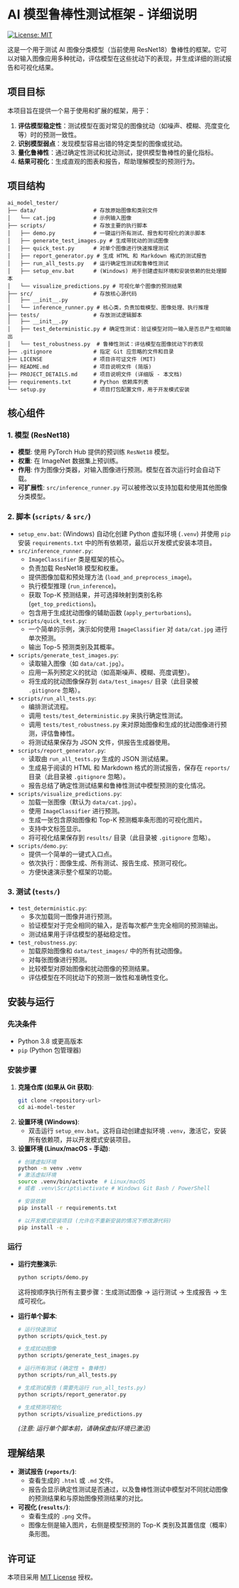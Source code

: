 # AI 模型鲁棒性测试框架 - 详细说明

[![License: MIT](https://img.shields.io/badge/License-MIT-yellow.svg)](https://opensource.org/licenses/MIT)

这是一个用于测试 AI 图像分类模型（当前使用 ResNet18）鲁棒性的框架。它可以对输入图像应用多种扰动，评估模型在这些扰动下的表现，并生成详细的测试报告和可视化结果。

## 项目目标

本项目旨在提供一个易于使用和扩展的框架，用于：

1.  **评估模型稳定性**：测试模型在面对常见的图像扰动（如噪声、模糊、亮度变化等）时的预测一致性。
2.  **识别模型弱点**：发现模型容易出错的特定类型的图像或扰动。
3.  **量化鲁棒性**：通过确定性测试和扰动测试，提供模型鲁棒性的量化指标。
4.  **结果可视化**：生成直观的图表和报告，帮助理解模型的预测行为。

## 项目结构

```
ai_model_tester/
├── data/                  # 存放原始图像和类别文件
│   └── cat.jpg            # 示例输入图像
├── scripts/               # 存放主要的执行脚本
│   ├── demo.py            # 一键运行所有测试、报告和可视化的演示脚本
│   ├── generate_test_images.py # 生成带扰动的测试图像
│   ├── quick_test.py      # 对单个图像进行快速推理测试
│   ├── report_generator.py # 生成 HTML 和 Markdown 格式的测试报告
│   ├── run_all_tests.py   # 运行确定性测试和鲁棒性测试
│   ├── setup_env.bat      # (Windows) 用于创建虚拟环境和安装依赖的批处理脚本
│   └── visualize_predictions.py # 可视化单个图像的预测结果
├── src/                   # 存放核心源代码
│   ├── __init__.py
│   └── inference_runner.py # 核心类，负责加载模型、图像处理、执行推理
├── tests/                 # 存放测试逻辑脚本
│   ├── __init__.py
│   ├── test_deterministic.py # 确定性测试：验证模型对同一输入是否总产生相同输出
│   └── test_robustness.py  # 鲁棒性测试：评估模型在图像扰动下的表现
├── .gitignore             # 指定 Git 应忽略的文件和目录
├── LICENSE                # 项目许可证文件 (MIT)
├── README.md              # 项目说明文件 (简版)
├── PROJECT_DETAILS.md     # 项目说明文件 (详细版 - 本文档)
├── requirements.txt       # Python 依赖库列表
└── setup.py               # 项目打包配置文件，用于开发模式安装
```

## 核心组件

### 1. 模型 (ResNet18)

*   **模型**: 使用 PyTorch Hub 提供的预训练 `ResNet18` 模型。
*   **权重**: 在 ImageNet 数据集上预训练。
*   **作用**: 作为图像分类器，对输入图像进行预测。模型在首次运行时会自动下载。
*   **可扩展性**: `src/inference_runner.py` 可以被修改以支持加载和使用其他图像分类模型。

### 2. 脚本 (`scripts/` & `src/`)

*   `setup_env.bat`: (Windows) 自动化创建 Python 虚拟环境 (`.venv`) 并使用 `pip` 安装 `requirements.txt` 中的所有依赖项，最后以开发模式安装本项目。
*   `src/inference_runner.py`:
    *   `ImageClassifier` 类是框架的核心。
    *   负责加载 ResNet18 模型和权重。
    *   提供图像加载和预处理方法 (`load_and_preprocess_image`)。
    *   执行模型推理 (`run_inference`)。
    *   获取 Top-K 预测结果，并可选择映射到类别名称 (`get_top_predictions`)。
    *   包含用于生成扰动图像的辅助函数 (`apply_perturbations`)。
*   `scripts/quick_test.py`:
    *   一个简单的示例，演示如何使用 `ImageClassifier` 对 `data/cat.jpg` 进行单次预测。
    *   输出 Top-5 预测类别及其概率。
*   `scripts/generate_test_images.py`:
    *   读取输入图像（如 `data/cat.jpg`）。
    *   应用一系列预定义的扰动（如高斯噪声、模糊、亮度调整）。
    *   将生成的扰动图像保存到 `data/test_images/` 目录（此目录被 `.gitignore` 忽略）。
*   `scripts/run_all_tests.py`:
    *   编排测试流程。
    *   调用 `tests/test_deterministic.py` 来执行确定性测试。
    *   调用 `tests/test_robustness.py` 来对原始图像和生成的扰动图像进行预测，评估鲁棒性。
    *   将测试结果保存为 JSON 文件，供报告生成器使用。
*   `scripts/report_generator.py`:
    *   读取由 `run_all_tests.py` 生成的 JSON 测试结果。
    *   生成易于阅读的 HTML 和 Markdown 格式的测试报告，保存在 `reports/` 目录（此目录被 `.gitignore` 忽略）。
    *   报告总结了确定性测试结果和鲁棒性测试中模型预测的变化情况。
*   `scripts/visualize_predictions.py`:
    *   加载一张图像（默认为 `data/cat.jpg`）。
    *   使用 `ImageClassifier` 进行预测。
    *   生成一张包含原始图像和 Top-K 预测概率条形图的可视化图片。
    *   支持中文标签显示。
    *   将可视化结果保存到 `results/` 目录（此目录被 `.gitignore` 忽略）。
*   `scripts/demo.py`:
    *   提供一个简单的一键式入口点。
    *   依次执行：图像生成、所有测试、报告生成、预测可视化。
    *   方便快速演示整个框架的功能。

### 3. 测试 (`tests/`)

*   `test_deterministic.py`:
    *   多次加载同一图像并进行预测。
    *   验证模型对于完全相同的输入，是否每次都产生完全相同的预测输出。
    *   测试结果用于评估模型的基础稳定性。
*   `test_robustness.py`:
    *   加载原始图像和 `data/test_images/` 中的所有扰动图像。
    *   对每张图像进行预测。
    *   比较模型对原始图像和扰动图像的预测结果。
    *   评估模型在不同扰动下的预测一致性和准确性变化。

## 安装与运行

### 先决条件

*   Python 3.8 或更高版本
*   `pip` (Python 包管理器)

### 安装步骤

1.  **克隆仓库 (如果从 Git 获取)**:
    ```bash
    git clone <repository-url>
    cd ai-model-tester
    ```
2.  **设置环境 (Windows)**:
    *   双击运行 `setup_env.bat`。这将自动创建虚拟环境 `.venv`，激活它，安装所有依赖项，并以开发模式安装项目。
3.  **设置环境 (Linux/macOS - 手动)**:
    ```bash
    # 创建虚拟环境
    python -m venv .venv
    # 激活虚拟环境
    source .venv/bin/activate  # Linux/macOS
    # 或者 .venv\Scripts\activate # Windows Git Bash / PowerShell

    # 安装依赖
    pip install -r requirements.txt

    # 以开发模式安装项目 (允许在不重新安装的情况下修改源代码)
    pip install -e .
    ```

### 运行

*   **运行完整演示**:
    ```bash
    python scripts/demo.py
    ```
    这将按顺序执行所有主要步骤：生成测试图像 -> 运行测试 -> 生成报告 -> 生成可视化。

*   **运行单个脚本**:
    ```bash
    # 运行快速测试
    python scripts/quick_test.py

    # 生成扰动图像
    python scripts/generate_test_images.py

    # 运行所有测试 (确定性 + 鲁棒性)
    python scripts/run_all_tests.py

    # 生成测试报告 (需要先运行 run_all_tests.py)
    python scripts/report_generator.py

    # 生成预测可视化
    python scripts/visualize_predictions.py
    ```
    *(注意: 运行单个脚本前，请确保虚拟环境已激活)*

## 理解结果

*   **测试报告 (`reports/`)**:
    *   查看生成的 `.html` 或 `.md` 文件。
    *   报告会显示确定性测试是否通过，以及鲁棒性测试中模型对不同扰动图像的预测结果和与原始图像预测结果的对比。
*   **可视化 (`results/`)**:
    *   查看生成的 `.png` 文件。
    *   图像左侧是输入图片，右侧是模型预测的 Top-K 类别及其置信度（概率）条形图。

## 许可证

本项目采用 [MIT License](LICENSE) 授权。 